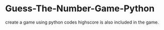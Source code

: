 # Guess-The-Number-Game-Python
create a game using python codes
highscore is also included in the game.
